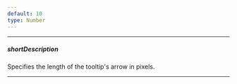 ```yaml
---
default: 10
type: Number
---
```

---
##### shortDescription
Specifies the length of the tooltip's arrow in pixels.

---

